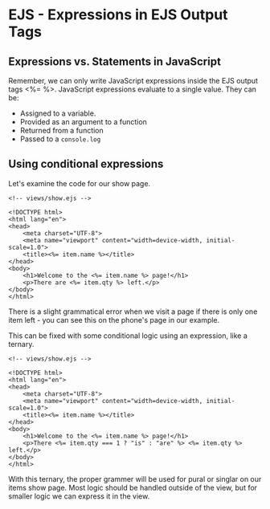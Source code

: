 # EJS - Expressions in EJS Output Tags
## Expressions vs. Statements in JavaScript
Remember, we can only write JavaScript expressions inside the EJS output tags <%= %>. JavaScript expressions evaluate to a single value. They can be: 

- Assigned to a variable.
- Provided as an argument to a function
- Returned from a function
- Passed to a `console.log`

## Using conditional expressions
Let's examine the code for our show page. 

```
<!-- views/show.ejs -->

<!DOCTYPE html>
<html lang="en">
<head>
    <meta charset="UTF-8">
    <meta name="viewport" content="width=device-width, initial-scale=1.0">
    <title><%= item.name %></title>
</head>
<body>
    <h1>Welcome to the <%= item.name %> page!</h1>
    <p>There are <%= item.qty %> left.</p>
</body>
</html>
```

There is a slight grammatical error when we visit a page if there is only one item left - you can see this on the phone's page in our example. 

This can be fixed with some conditional logic using an expression, like a ternary. 

```
<!-- views/show.ejs -->

<!DOCTYPE html>
<html lang="en">
<head>
    <meta charset="UTF-8">
    <meta name="viewport" content="width=device-width, initial-scale=1.0">
    <title><%= item.name %></title>
</head>
<body>
    <h1>Welcome to the <%= item.name %> page!</h1>
    <p>There <%= item.qty === 1 ? "is" : "are" %> <%= item.qty %> left.</p>
</body>
</html>
```
        
With this ternary, the proper grammer will be used for pural or singlar on our items show page. Most logic should be handled outside of the view, but for smaller logic we can express it in the view. 